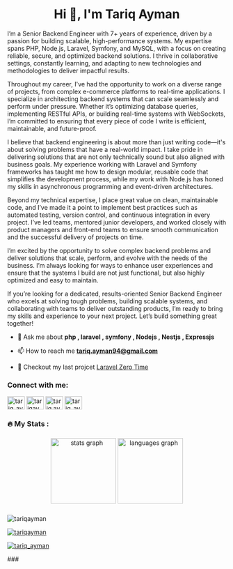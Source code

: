 <h1 align="center">Hi 👋, I'm Tariq Ayman</h1>
<p>
I’m a Senior Backend Engineer with 7+ years of experience, driven by a passion for building scalable, high-performance systems. My expertise spans PHP, Node.js, Laravel, Symfony, and MySQL, with a focus on creating reliable, secure, and optimized backend solutions. I thrive in collaborative settings, constantly learning, and adapting to new technologies and methodologies to deliver impactful results.
</p>
<p>
Throughout my career, I've had the opportunity to work on a diverse range of projects, from complex e-commerce platforms to real-time applications. I specialize in architecting backend systems that can scale seamlessly and perform under pressure. Whether it’s optimizing database queries, implementing RESTful APIs, or building real-time systems with WebSockets, I’m committed to ensuring that every piece of code I write is efficient, maintainable, and future-proof.
</p>
<p>
I believe that backend engineering is about more than just writing code—it's about solving problems that have a real-world impact. I take pride in delivering solutions that are not only technically sound but also aligned with business goals. My experience working with Laravel and Symfony frameworks has taught me how to design modular, reusable code that simplifies the development process, while my work with Node.js has honed my skills in asynchronous programming and event-driven architectures.
</p>
<p>
Beyond my technical expertise, I place great value on clean, maintainable code, and I’ve made it a point to implement best practices such as automated testing, version control, and continuous integration in every project. I’ve led teams, mentored junior developers, and worked closely with product managers and front-end teams to ensure smooth communication and the successful delivery of projects on time.
</p>
<p>
I’m excited by the opportunity to solve complex backend problems and deliver solutions that scale, perform, and evolve with the needs of the business. I’m always looking for ways to enhance user experiences and ensure that the systems I build are not just functional, but also highly optimized and easy to maintain.
</p>
<p>
If you’re looking for a dedicated, results-oriented Senior Backend Engineer who excels at solving tough problems, building scalable systems, and collaborating with teams to deliver outstanding products, I’m ready to bring my skills and experience to your next project. Let’s build something great together!
</p>


- 💬 Ask me about **php , laravel , symfony , Nodejs , Nestjs , Expressjs**

- 📫 How to reach me **tariq.ayman94@gmail.com**

- 🤞 Checkout my last projcet <a href="https://github.com/FlowSahl/laravel-zero-time" target="blank"> Laravel Zero Time</a>

###

<h3 align="left">Connect with me:</h3>
<p align="left">
<a href="https://twitter.com/tariq_ayman" target="blank"><img align="center" src="https://raw.githubusercontent.com/rahuldkjain/github-profile-readme-generator/master/src/images/icons/Social/twitter.svg" alt="tariq_ayman" height="30" width="40" /></a>
<a href="https://linkedin.com/in/tariqayman" target="blank"><img align="center" src="https://raw.githubusercontent.com/rahuldkjain/github-profile-readme-generator/master/src/images/icons/Social/linked-in-alt.svg" alt="tariqayman" height="30" width="40" /></a>
<a href="https://fb.com/tariq.ayman" target="blank"><img align="center" src="https://raw.githubusercontent.com/rahuldkjain/github-profile-readme-generator/master/src/images/icons/Social/facebook.svg" alt="tariq.ayman" height="30" width="40" /></a>
<a href="https://instagram.com/tariq_ayman" target="blank"><img align="center" src="https://raw.githubusercontent.com/rahuldkjain/github-profile-readme-generator/master/src/images/icons/Social/instagram.svg" alt="tariq_ayman" height="30" width="40" /></a>
</p>

###

<h3 align="left">🔥   My Stats :</h3>

###
<div align="center">
  <img src="https://github-readme-stats.vercel.app/api?username=TariqAyman&hide_title=false&hide_rank=false&show_icons=true&include_all_commits=true&count_private=true&disable_animations=false&theme=dracula&locale=en&hide_border=false" height="150" alt="stats graph"  />
  <img src="https://github-readme-stats.vercel.app/api/top-langs?username=TariqAyman&locale=en&hide_title=false&layout=compact&card_width=320&langs_count=5&theme=dracula&hide_border=false" height="150" alt="languages graph"  />
</div>

###
<p align="left"> <img src="https://komarev.com/ghpvc/?username=tariqayman&label=Profile%20views&color=0e75b6&style=flat" alt="tariqayman" /> </p>

<p align="left"> <a href="https://github.com/ryo-ma/github-profile-trophy"><img src="https://github-profile-trophy.vercel.app/?username=tariqayman" alt="tariqayman" /></a> </p>

<p align="left"> <a href="https://twitter.com/tariq_ayman" target="blank"><img src="https://img.shields.io/twitter/follow/tariq_ayman?logo=twitter&style=for-the-badge" alt="tariq_ayman" /></a> </p>
###
